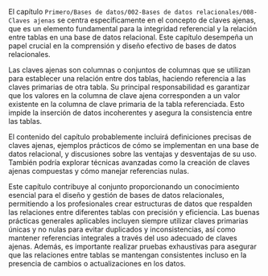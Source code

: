 El capítulo `Primero/Bases de datos/002-Bases de datos relacionales/008-Claves ajenas` se centra específicamente en el concepto de claves ajenas, que es un elemento fundamental para la integridad referencial y la relación entre tablas en una base de datos relacional. Este capítulo desempeña un papel crucial en la comprensión y diseño efectivo de bases de datos relacionales.

Las claves ajenas son columnas o conjuntos de columnas que se utilizan para establecer una relación entre dos tablas, haciendo referencia a las claves primarias de otra tabla. Su principal responsabilidad es garantizar que los valores en la columna de clave ajena corresponden a un valor existente en la columna de clave primaria de la tabla referenciada. Esto impide la inserción de datos incoherentes y asegura la consistencia entre las tablas.

El contenido del capítulo probablemente incluirá definiciones precisas de claves ajenas, ejemplos prácticos de cómo se implementan en una base de datos relacional, y discusiones sobre las ventajas y desventajas de su uso. También podría explorar técnicas avanzadas como la creación de claves ajenas compuestas y cómo manejar referencias nulas.

Este capítulo contribuye al conjunto proporcionando un conocimiento esencial para el diseño y gestión de bases de datos relacionales, permitiendo a los profesionales crear estructuras de datos que respalden las relaciones entre diferentes tablas con precisión y eficiencia. Las buenas prácticas generales aplicables incluyen siempre utilizar claves primarias únicas y no nulas para evitar duplicados y inconsistencias, así como mantener referencias integrales a través del uso adecuado de claves ajenas. Además, es importante realizar pruebas exhaustivas para asegurar que las relaciones entre tablas se mantengan consistentes incluso en la presencia de cambios o actualizaciones en los datos.
